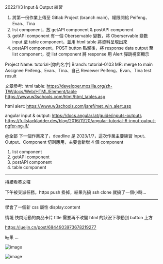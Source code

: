 2022/1/3 Input & Output 練習
1. 將第一份作業上傳至 Gitlab Project (branch main)，權限開給 Peifeng、Evan、Tina
2. list component，放 getAPI component & postAPI component
3. getAPI component 有一個 Oberservable 變數，將 Oberservable 變數 input 至 table component，並用 html table 將資料呈現出來
4. postAPI component，POST button 點擊後，將 response data output 至 list component，從 list component 將 response 用 Alert 彈跳視窗顯示

Project Name: tutorial-[你的名字]
Branch: tutorial-0103
MR:
merge to main
Assignee Peifeng、Evan、Tina、自己
Reviewer Peifeng、Evan、Tina
test result

文章參考:
html table: 
https://developer.mozilla.org/zh-TW/docs/Web/HTML/Element/table
https://www.w3schools.com/html/html_tables.asp

html alert:
https://www.w3schools.com/jsref/met_win_alert.asp

angular input & output:
https://docs.angular.lat/guide/inputs-outputs
https://fullstackladder.dev/blog/2016/11/20/angular-tutorial-6-input-output-ngfor-ng-if/

@全部 下一個作業來了，deadline 是 2023/1/7，這次作業主要練習 Input、Output、Component 切割應用，主要會新增 4 個 component
1. list component
2. getAPI component
3. postAPI component
4. table component

---

持續看英文囉

下午被交派任務，https push 掛掉，結果光搞 ssh clone 就搞了一個小時...

---

學會了一個新 css 屬性 display:content

情境 快閃活動的商品卡片 title 需要再不改變 html 的狀況下移動到 button 上方

https://juejin.cn/post/6844903973678219277

結果 ...

![image](https://user-images.githubusercontent.com/46659635/210342774-1561c44d-45ea-4617-a5a1-0216b35acfc5.png)

![image](https://user-images.githubusercontent.com/46659635/210342735-e1640820-f097-4391-8c91-9d19f80fdafb.png)
